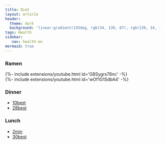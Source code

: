 ```yaml
---
title: Diet
layout: article
header:
  theme: dark
  background: 'linear-gradient(135deg, rgb(34, 139, 87), rgb(139, 34, 139))'
tags: Health
sidebar:
   nav: health-en
mermaid: true
---
```


### Ramen
<div>{%- include extensions/youtube.html id='G8Sygrs76nc' -%}</div>
<div>{%- include extensions/youtube.html id='wOf1G1SdbA4' -%}</div>

### Dinner
- [10best](https://www.thekitchn.com/our-10-best-vegetarian-meal-plans-23048927)
- [28best](https://www.acouplecooks.com/28-day-vegetarian-meal-plan/)

### Lunch
- [2min](https://www.thekitchn.com/high-protein-vegetarian-meal-prep-plan-22977763)
- [30best](https://www.simplyquinoa.com/30-high-protein-vegan-meal-prep-recipes/)






